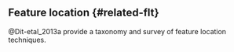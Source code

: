 
## Feature location {#related-flt}

@Dit-etal_2013a provide a taxonomy and survey of feature location techniques.


